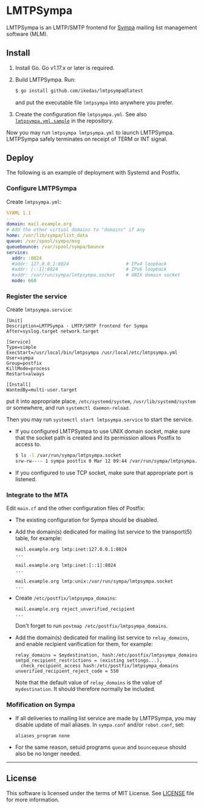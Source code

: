 # LMTPSympa

LMTPSympa is an LMTP/SMTP frontend for [Sympa](https://sympa.community)
mailing list management software (MLM).

## Install

1.  Install Go.  Go v1.17.x or later is required.

2.  Build LMTPSympa.  Run:
    ``` bash
    $ go install github.com/ikedas/lmtpsympa@latest
    ```
    and put the executable file `lmtpsympa` into anywhere you prefer.

3.  Create the configuration file `lmtpsympa.yml`.
    See also
    [`lmtpsympa.yml.sample`](https://github.com/ikedas/lmtpsympa/blob/main/lmtpsympa.yml.sample)
    in the repository.

Now you may run `lmtpsympa lmtpsympa.yml` to launch LMTPSympa.
LMTPSympa safely terminates on receipt of TERM or INT signal.

## Deploy

The following is an example of deployment with Systemd and Postfix.

### Configure LMTPSympa

Create `lmtpsympa.yml`:
``` yaml
%YAML 1.1
---
domain: mail.example.org
# Add the other virtual domains to "domains" if any
home: /var/lib/sympa/list_data
queue: /var/spool/sympa/msg
queuebounce: /var/spool/sympa/bounce
service:
  addr: :8024
  #addr: 127.0.0.1:8024                     # IPv4 loopback
  #addr: [::1]:8024                         # IPv6 loopback
  #addr: /var/run/sympa/lmtpsympa.socket    # UNIX domain socket
  mode: 660
```

### Register the service

Create `lmtpsympa.service`:
``` code
[Unit]
Description=LMTPSympa - LMTP/SMTP frontend for Sympa
After=syslog.target network.target

[Service]
Type=simple
ExecStart=/usr/local/bin/lmtpsympa /usr/local/etc/lmtpsympa.yml
User=sympa
Group=postfix
KillMode=process
Restart=always

[Install]
WantedBy=multi-user.target
```
put it into appropriate place, `/etc/systemd/system`, `/usr/lib/systemd/system`
or somewhere, and run `systemctl daemon-reload`.

Then you may run `systemctl start lmtpsympa.service` to start the service.

*   If you configured LMTPSympa to use UNIX domain socket, make sure that
    the socket path is created and its permission allows Postfix to access to.
    ``` bash
    $ ls -l /var/run/sympa/lmtpsympa.socket
    srw-rw---- 1 sympa postfix 0 Mar 12 09:44 /var/run/sympa/lmtpsympa.socket
    ```
*   If you configured to use TCP socket, make sure that appropriate port is
    listened.

### Integrate to the MTA

Edit `main.cf` and the other configuration files of Postfix:

*   The existing configuration for Sympa should be disabled.

*   Add the domain(s) dedicated for mailing list service to
    the transport(5) table, for example:
    ``` code
    mail.example.org lmtp:inet:127.0.0.1:8024
    ...
    ```
    ``` code
    mail.example.org lmtp:inet:[::1]:8024
    ...
    ```
    ``` code
    mail.example.org lmtp:unix:/var/run/sympa/lmtpsympa.socket
    ...
    ```
*   Create `/etc/postfix/lmtpsympa_domains`:
    ``` code
    mail.example.org reject_unverified_recipient
    ...
    ```
    Don't forget to run `postmap /etc/postfix/lmtpsympa_domains`.

*   Add the domain(s) dedicated for mailing list service to
    `relay_domains`, and enable recipient varification for them, for example:
    ``` code
    relay_domains = $mydestination, hash:/etc/postfix/lmtpsympa_domains
    smtpd_recipient_restrictions = (existing settings...),
      check_recipient_access hash:/etc/postfix/lmtpsympa_domains
    unverified_recipient_reject_code = 550
    ```
    Note that the default value of `relay_domains` is the value of
    `mydestination`. It should therefore normally be included.

### Mofification on Sympa

*   If all deliveries to mailing list service are made by LMTPSympa,
    you may disable update of mail aliases.
    In `sympa.conf` and/or `robot.conf`, set:
    ``` code
    aliases_program none
    ```
*   For the same reason, setuid programs `queue` and `bouncequeue` should
    also be no longer needed.

---

## License

This software is licensed under the terms of MIT License.
See [LICENSE](LICENSE) file for more information.
